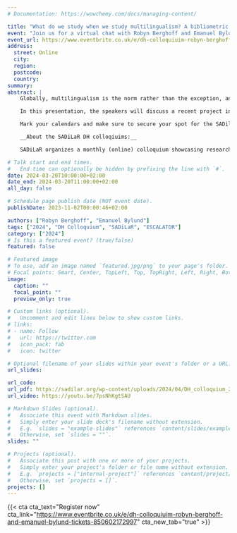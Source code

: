 ```yaml
---
# Documentation: https://wowchemy.com/docs/managing-content/

title: "What do we study when we study multilingualism? A bibliometric (-adjacent) analysis of the field."
event: "Join us for a virtual chat with Robyn Berghoff and Emanuel Bylund at the DH Colloquium on March 20th!"
event_url: https://www.eventbrite.co.uk/e/dh-colloquiuim-robyn-berghoff-and-emanuel-bylund-tickets-850602172997
address:
  street: Online
  city:
  region:
  postcode:
  country:
summary: 
abstract: |
    Globally, multilingualism is the norm rather than the exception, and there is startling diversity in the linguistic and contextual factors that shape it. For several decades now, scholars have voiced concerns about sampling biases in multilingualism research and the threats that they pose to the generalizability of our knowledge in this domain. These concerns, however, have lacked empirical support.

    In this presentation, the speakers will discuss a recent project in which they set out to assess linguistic and geographic diversity in research on multilingualism published in high-impact journals.

    Mark your calendars and make sure to secure your spot for the SADilaR DH Colloquium. Stay tuned for further updates and details on how to join this exciting online event.

    __About the SADiLaR DH colloqiuims:__

    SADiLaR organizes a monthly (online) colloquium showcasing research related to digital humanities. Each month a speaker will present their work in the area of digital humanities.

# Talk start and end times.
#   End time can optionally be hidden by prefixing the line with `#`.
date: 2024-03-20T10:00:00+02:00
date_end: 2024-03-20T11:00:00+02:00
all_day: false

# Schedule page publish date (NOT event date).
publishDate: 2023-11-02T00:00:46+02:00

authors: ["Robyn Berghoff", "Emanuel Bylund"]
tags: ["2024", "DH Colloquium", "SADiLaR", "ESCALATOR"]
category: ["2024"]
# Is this a featured event? (true/false)
featured: false

# Featured image
# To use, add an image named `featured.jpg/png` to your page's folder. 
# Focal points: Smart, Center, TopLeft, Top, TopRight, Left, Right, BottomLeft, Bottom, BottomRight.
image:
  caption: ""
  focal_point: ""
  preview_only: true

# Custom links (optional).
#   Uncomment and edit lines below to show custom links.
# links:
# - name: Follow
#   url: https://twitter.com
#   icon_pack: fab
#   icon: twitter

# Optional filename of your slides within your event's folder or a URL.
url_slides:

url_code:
url_pdf: https://sadilar.org/wp-content/uploads/2024/04/DH_colloquium_20Mar2024.pdf
url_video: https://youtu.be/7psNhKgtSAU

# Markdown Slides (optional).
#   Associate this event with Markdown slides.
#   Simply enter your slide deck's filename without extension.
#   E.g. `slides = "example-slides"` references `content/slides/example-slides.md`.
#   Otherwise, set `slides = ""`.
slides: ""

# Projects (optional).
#   Associate this post with one or more of your projects.
#   Simply enter your project's folder or file name without extension.
#   E.g. `projects = ["internal-project"]` references `content/project/deep-learning/index.md`.
#   Otherwise, set `projects = []`.
projects: []
---
```


{{< cta cta_text="Register now" cta_link="https://www.eventbrite.co.uk/e/dh-colloquiuim-robyn-berghoff-and-emanuel-bylund-tickets-850602172997" cta_new_tab="true" >}}

